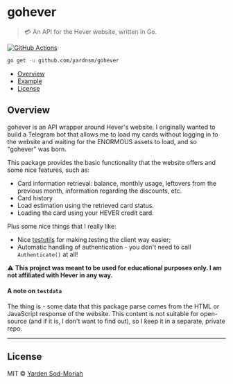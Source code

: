 # gohever

> 💳 An API for the Hever website, written in Go.

[![GitHub Actions](https://github.com/yardnsm/gohever/actions/workflows/go.yml/badge.svg)](https://github.com/yardnsm/gohever/actions)

```bash
go get -u github.com/yardnsm/gohever
```

* [Overview](#overview)
* [Example](#example)
* [License](#license)

## Overview

gohever is an API wrapper around Hever's website. I originally wanted to build a Telegram bot that
allows me to load my cards without logging in to the website and waiting for the ENORMOUS assets to
load, and so "gohever" was born.

This package provides the basic functionality that the website offers and some nice features, such
as:

* Card information retrieval: balance, monthly usage, leftovers from the previous month, information
  regarding the discounts, etc.
* Card history
* Load estimation using the retrieved card status.
* Loading the card using your HEVER credit card.

Plus some nice things that I really like:

* Nice [testutils](./testutils) for making testing the client way easier;
* Automatic handling of authentication - you don't need to call `Authenticate()` at all!

⚠️ **This project was meant to be used for educational purposes only. I am not affiliated with Hever in any way.**

#### A note on `testdata`

The thing is - some data that this package parse comes from the HTML or JavaScript response of the
website. This content is not suitable for open-source (and if it is, I don't want to find out),
so I keep it in a separate, private repo.

---

## License

MIT © [Yarden Sod-Moriah](http://yardnsm.net/)
